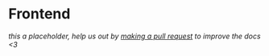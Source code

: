 # Frontend

<div class="big-emphasis" markdown="1">

*this a placeholder, help us out by [making a pull request](../develop/contributing.md)
to improve the docs <3*

</div>